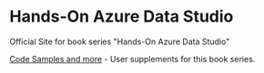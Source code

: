 # Hands-On Azure Data Studio
Official Site for book series "Hands-On Azure Data Studio"

[Code Samples and more](Book_I/readme.md) - User supplements for this book series.
